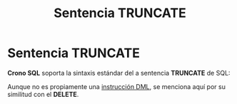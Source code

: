 ﻿---
sidebarDepth: 2
title: Sentencia TRUNCATE
position: 15
Autogenerated: true
---

# Sentencia TRUNCATE

**Crono SQL** soporta la sintaxis estándar del a sentencia **TRUNCATE** de SQL:

<view-sql-code fileName="Truncate1"/>

Aunque no es propiamente una [instrucción DML](http://weblogs.sqlteam.com/mladenp/archive/2007/10/03/SQL-Server-Why-is-TRUNCATE-TABLE-a-DDL-and-not.aspx), se menciona aquí por su similitud con el **DELETE**.
